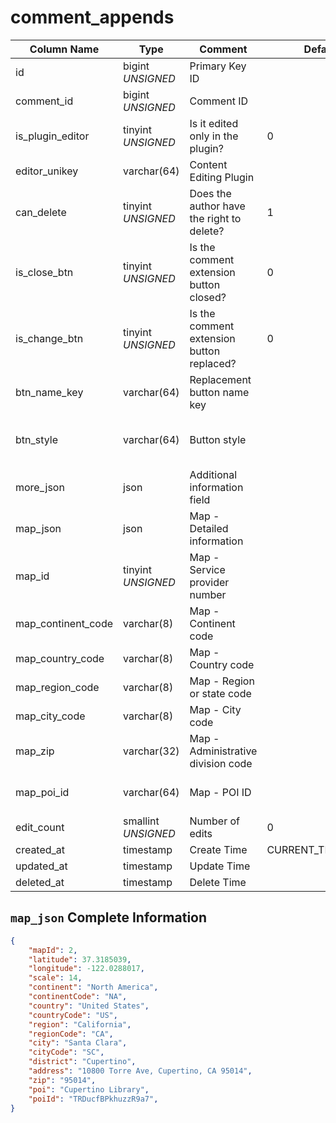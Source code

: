 # comment_appends

| Column Name | Type | Comment | Default | Null | Remark |
| --- | --- | --- | --- | --- | --- |
| id | bigint *UNSIGNED* | Primary Key ID | | NO | Auto Increment |
| comment_id | bigint *UNSIGNED* | Comment ID |  | NO | Related field comments > id |
| is_plugin_editor | tinyint *UNSIGNED* | Is it edited only in the plugin? | 0 | NO | 0.No / 1.Yes |
| editor_unikey | varchar(64) | Content Editing Plugin |  | YES | Related field [plugins->unikey](../plugins/plugins.md) |
| can_delete | tinyint *UNSIGNED* | Does the author have the right to delete? | 1 | NO | 0.No / 1.Yes |
| is_close_btn | tinyint *UNSIGNED* | Is the comment extension button closed? | 0 | NO | 0.No / 1.Yes<br>Corresponding field [post_appends->is_comment_btn](post-appends.md) |
| is_change_btn | tinyint *UNSIGNED* | Is the comment extension button replaced? | 0 | NO | 0.No / 1.Yes |
| btn_name_key | varchar(64) | Replacement button name key |  | YES | Related field configs > item_key |
| btn_style | varchar(64) | Button style |  | YES | primary / secondary / success / danger / warning / info |
| more_json | json | Additional information field |  | YES | E.g. publisher IP location name, device name, etc. |
| map_json | json | Map - Detailed information |  | YES |  |
| map_id | tinyint *UNSIGNED* | Map - Service provider number |  | YES | Source map service provider key-value dictionary |
| map_continent_code | varchar(8) | Map - Continent code |  | YES |  |
| map_country_code | varchar(8) | Map - Country code |  | YES |  |
| map_region_code | varchar(8) | Map - Region or state code |  | YES |  |
| map_city_code | varchar(8) | Map - City code |  | YES |  |
| map_zip | varchar(32) | Map - Administrative division code |  | YES |  |
| map_poi_id | varchar(64) | Map - POI ID |  | YES | Map service provider exclusive ID |
| edit_count | smallint *UNSIGNED* | Number of edits | 0 | NO | Total number of edits |
| created_at | timestamp | Create Time | CURRENT_TIMESTAMP | NO |  |
| updated_at | timestamp | Update Time |  | YES |  |
| deleted_at | timestamp | Delete Time |  | YES |  |


## `map_json` Complete Information

```json
{
    "mapId": 2,
    "latitude": 37.3185039,
    "longitude": -122.0288017,
    "scale": 14,
    "continent": "North America",
    "continentCode": "NA",
    "country": "United States",
    "countryCode": "US",
    "region": "California",
    "regionCode": "CA",
    "city": "Santa Clara",
    "cityCode": "SC",
    "district": "Cupertino",
    "address": "10800 Torre Ave, Cupertino, CA 95014",
    "zip": "95014",
    "poi": "Cupertino Library",
    "poiId": "TRDucfBPkhuzzR9a7",
}
```
